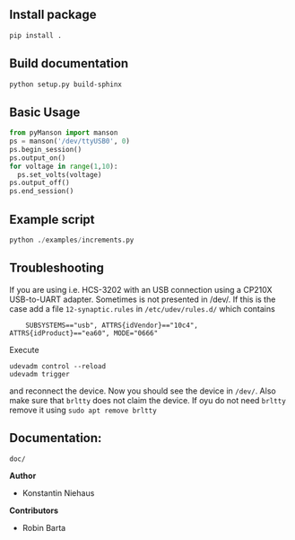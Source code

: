 ## Install package

```bash
pip install .
```

## Build documentation

```bash
python setup.py build-sphinx
```

## Basic Usage

```python
from pyManson import manson
ps = manson('/dev/ttyUSB0', 0)
ps.begin_session()
ps.output_on()
for voltage in range(1,10):
  ps.set_volts(voltage)
ps.output_off()
ps.end_session()
```

## Example script

```python
python ./examples/increments.py
```

## Troubleshooting

If you are using i.e. HCS-3202 with an USB connection using a CP210X USB-to-UART adapter. Sometimes is not presented in /dev/. 
If this is the case add a file ``12-synaptic.rules`` in ``/etc/udev/rules.d/`` which contains

```
    SUBSYSTEMS=="usb", ATTRS{idVendor}=="10c4", ATTRS{idProduct}=="ea60", MODE="0666"
```

Execute 
```
udevadm control --reload
udevadm trigger
```

and reconnect the device. Now you should see the device in ``/dev/``.
Also make sure that ``brltty`` does not claim the device. If oyu do not need ``brltty`` remove it using
`` sudo apt remove brltty ``



## Documentation:

``` bash
doc/
```

**Author**
* Konstantin Niehaus

**Contributors**
* Robin Barta
